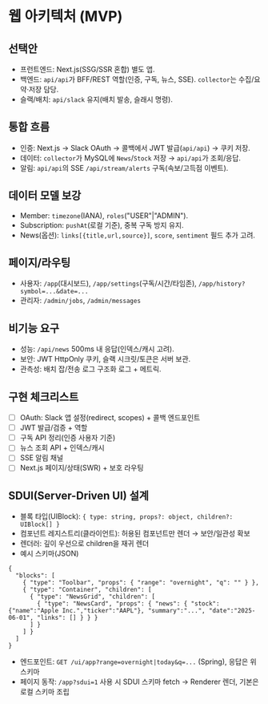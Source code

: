 # 웹 아키텍처 (MVP)

## 선택안
- 프런트엔드: Next.js(SSG/SSR 혼합) 별도 앱.
- 백엔드: `api/api`가 BFF/REST 역할(인증, 구독, 뉴스, SSE). `collector`는 수집/요약·저장 담당.
- 슬랙/배치: `api/slack` 유지(배치 발송, 슬래시 명령).

## 통합 흐름
- 인증: Next.js → Slack OAuth → 콜백에서 JWT 발급(`api/api`) → 쿠키 저장.
- 데이터: `collector`가 MySQL에 `News`/`Stock` 저장 → `api/api`가 조회/응답.
- 알림: `api/api`의 SSE `/api/stream/alerts` 구독(속보/고득점 이벤트).

## 데이터 모델 보강
- Member: `timezone`(IANA), `roles`("USER"|"ADMIN").
- Subscription: `pushAt`(로컬 기준), 중복 구독 방지 유지.
- News(옵션): `links[{title,url,source}]`, `score`, `sentiment` 필드 추가 고려.

## 페이지/라우팅
- 사용자: `/app`(대시보드), `/app/settings`(구독/시간/타임존), `/app/history?symbol=...&date=...`
- 관리자: `/admin/jobs`, `/admin/messages`

## 비기능 요구
- 성능: `/api/news` 500ms 내 응답(인덱스/캐시 고려).
- 보안: JWT HttpOnly 쿠키, 슬랙 시크릿/토큰은 서버 보관.
- 관측성: 배치 잡/전송 로그 구조화 로그 + 메트릭.

## 구현 체크리스트
- [ ] OAuth: Slack 앱 설정(redirect, scopes) + 콜백 엔드포인트
- [ ] JWT 발급/검증 + 역할
- [ ] 구독 API 정리(인증 사용자 기준)
- [ ] 뉴스 조회 API + 인덱스/캐시
- [ ] SSE 알림 채널
- [ ] Next.js 페이지/상태(SWR) + 보호 라우팅

## SDUI(Server-Driven UI) 설계
- 블록 타입(UIBlock): `{ type: string, props?: object, children?: UIBlock[] }`
- 컴포넌트 레지스트리(클라이언트): 허용된 컴포넌트만 렌더 → 보안/일관성 확보
- 렌더러: 깊이 우선으로 children을 재귀 렌더
- 예시 스키마(JSON)
```
{
  "blocks": [
    { "type": "Toolbar", "props": { "range": "overnight", "q": "" } },
    { "type": "Container", "children": [
      { "type": "NewsGrid", "children": [
        { "type": "NewsCard", "props": { "news": { "stock": {"name":"Apple Inc.","ticker":"AAPL"}, "summary":"...", "date":"2025-06-01", "links": [] } } }
      ] }
    ] }
  ]
}
```
- 엔드포인트: `GET /ui/app?range=overnight|today&q=...` (Spring), 응답은 위 스키마
- 페이지 동작: `/app?sdui=1` 사용 시 SDUI 스키마 fetch → Renderer 렌더, 기본은 로컬 스키마 조립
